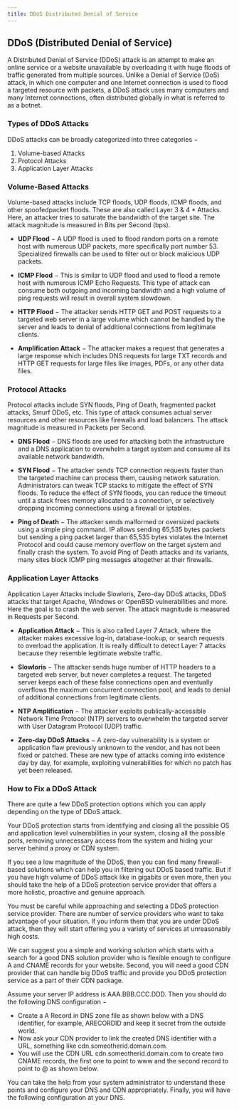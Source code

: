 ```yaml
---
title: DDoS Distributed Denial of Service
---
```


## DDoS (Distributed Denial of Service)
A Distributed Denial of Service (DDoS) attack is an attempt to make an online service or a website unavailable by overloading it with huge floods of traffic generated from multiple sources.
Unlike a Denial of Service (DoS) attack, in which one computer and one Internet connection is used to flood a targeted resource with packets, a DDoS attack uses many computers and many Internet connections, often distributed globally in what is referred to as a botnet.

### Types of DDoS Attacks
DDoS attacks can be broadly categorized into three categories −

1. Volume-based Attacks
2. Protocol Attacks
3. Application Layer Attacks

### Volume-Based Attacks
Volume-based attacks include TCP floods, UDP floods, ICMP floods, and other spoofedpacket floods. These are also called Layer 3 & 4 * Attacks. Here, an attacker tries to saturate the bandwidth of the target site. The attack magnitude is measured in Bits per Second (bps).

* **UDP Flood** − A UDP flood is used to flood random ports on a remote host with numerous UDP packets, more specifically port number 53. Specialized firewalls can be used to filter out or block malicious UDP packets.

* **ICMP Flood** − This is similar to UDP flood and used to flood a remote host with numerous ICMP Echo Requests. This type of attack can consume both outgoing and incoming bandwidth and a high volume of ping requests will result in overall system slowdown.

* **HTTP Flood** − The attacker sends HTTP GET and POST requests to a targeted web server in a large volume which cannot be handled by the server and leads to denial of additional connections from legitimate clients.

* **Amplification Attack** − The attacker makes a request that generates a large response which includes DNS requests for large TXT records and HTTP GET requests for large files like images, PDFs, or any other data files.

### Protocol Attacks
Protocol attacks include SYN floods, Ping of Death, fragmented packet attacks, Smurf DDoS, etc. This type of attack consumes actual server resources and other resources like firewalls and load balancers. The attack magnitude is measured in Packets per Second.

* **DNS Flood** − DNS floods are used for attacking both the infrastructure and a DNS application to overwhelm a target system and consume all its available network bandwidth.

* **SYN Flood** − The attacker sends TCP connection requests faster than the targeted machine can process them, causing network saturation. Administrators can tweak TCP stacks to mitigate the effect of SYN floods. To reduce the effect of SYN floods, you can reduce the timeout until a stack frees memory allocated to a connection, or selectively dropping incoming connections using a firewall or iptables.

* **Ping of Death** − The attacker sends malformed or oversized packets using a simple ping command. IP allows sending 65,535 bytes packets but sending a ping packet larger than 65,535 bytes violates the Internet Protocol and could cause memory overflow on the target system and finally crash the system. To avoid Ping of Death attacks and its variants, many sites block ICMP ping messages altogether at their firewalls.

### Application Layer Attacks
Application Layer Attacks include Slowloris, Zero-day DDoS attacks, DDoS attacks that target Apache, Windows or OpenBSD vulnerabilities and more. Here the goal is to crash the web server. The attack magnitude is measured in Requests per Second.

* **Application Attack** − This is also called Layer 7 Attack, where the attacker makes excessive log-in, database-lookup, or search requests to overload the application. It is really difficult to detect Layer 7 attacks because they resemble legitimate website traffic.

* **Slowloris** − The attacker sends huge number of HTTP headers to a targeted web server, but never completes a request. The targeted server keeps each of these false connections open and eventually overflows the maximum concurrent connection pool, and leads to denial of additional connections from legitimate clients.

* **NTP Amplification** − The attacker exploits publically-accessible Network Time Protocol (NTP) servers to overwhelm the targeted server with User Datagram Protocol (UDP) traffic.

* **Zero-day DDoS Attacks** − A zero-day vulnerability is a system or application flaw previously unknown to the vendor, and has not been fixed or patched. These are new type of attacks coming into existence day by day, for example, exploiting vulnerabilities for which no patch has yet been released.

### How to Fix a DDoS Attack
There are quite a few DDoS protection options which you can apply depending on the type of DDoS attack.

Your DDoS protection starts from identifying and closing all the possible OS and application level vulnerabilities in your system, closing all the possible ports, removing unnecessary access from the system and hiding your server behind a proxy or CDN system.

If you see a low magnitude of the DDoS, then you can find many firewall-based solutions which can help you in filtering out DDoS based traffic. But if you have high volume of DDoS attack like in gigabits or even more, then you should take the help of a DDoS protection service provider that offers a more holistic, proactive and genuine approach.

You must be careful while approaching and selecting a DDoS protection service provider. There are number of service providers who want to take advantage of your situation. If you inform them that you are under DDoS attack, then they will start offering you a variety of services at unreasonably high costs.

We can suggest you a simple and working solution which starts with a search for a good DNS solution provider who is flexible enough to configure A and CNAME records for your website. Second, you will need a good CDN provider that can handle big DDoS traffic and provide you DDoS protection service as a part of their CDN package.

Assume your server IP address is AAA.BBB.CCC.DDD. Then you should do the following DNS configuration −

* Create a A Record in DNS zone file as shown below with a DNS identifier, for example, ARECORDID and keep it secret from the outside world.
* Now ask your CDN provider to link the created DNS identifier with a URL, something like cdn.someotherid.domain.com.
* You will use the CDN URL cdn.someotherid.domain.com to create two CNAME records, the first one to point to www and the second record to point to @ as shown below.

You can take the help from your system administrator to understand these points and configure your DNS and CDN appropriately. Finally, you will have the following configuration at your DNS.
